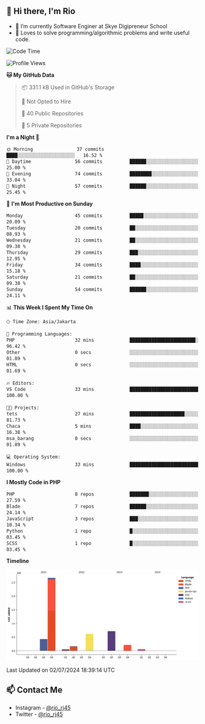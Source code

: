 ## 👋 Hi there, I'm Rio 

-  🔭 I’m currently Software Enginer at Skye Digipreneur School
-  💬 Loves to solve programming/algorithmic problems and write useful code.

<!--START_SECTION:waka-->
![Code Time](http://img.shields.io/badge/Code%20Time-1%2C081%20hrs%2037%20mins-blue)

![Profile Views](http://img.shields.io/badge/Profile%20Views-2-blue)

**🐱 My GitHub Data** 

> 📦 331.1 kB Used in GitHub's Storage 
 > 
> 🚫 Not Opted to Hire
 > 
> 📜 40 Public Repositories 
 > 
> 🔑 5 Private Repositories 
 > 
**I'm a Night 🦉** 

```text
🌞 Morning                37 commits          ████░░░░░░░░░░░░░░░░░░░░░   16.52 % 
🌆 Daytime                56 commits          ██████░░░░░░░░░░░░░░░░░░░   25.00 % 
🌃 Evening                74 commits          ████████░░░░░░░░░░░░░░░░░   33.04 % 
🌙 Night                  57 commits          ██████░░░░░░░░░░░░░░░░░░░   25.45 % 
```
📅 **I'm Most Productive on Sunday** 

```text
Monday                   45 commits          █████░░░░░░░░░░░░░░░░░░░░   20.09 % 
Tuesday                  20 commits          ██░░░░░░░░░░░░░░░░░░░░░░░   08.93 % 
Wednesday                21 commits          ██░░░░░░░░░░░░░░░░░░░░░░░   09.38 % 
Thursday                 29 commits          ███░░░░░░░░░░░░░░░░░░░░░░   12.95 % 
Friday                   34 commits          ████░░░░░░░░░░░░░░░░░░░░░   15.18 % 
Saturday                 21 commits          ██░░░░░░░░░░░░░░░░░░░░░░░   09.38 % 
Sunday                   54 commits          ██████░░░░░░░░░░░░░░░░░░░   24.11 % 
```


📊 **This Week I Spent My Time On** 

```text
🕑︎ Time Zone: Asia/Jakarta

💬 Programming Languages: 
PHP                      32 mins             ████████████████████████░   96.42 % 
Other                    0 secs              ░░░░░░░░░░░░░░░░░░░░░░░░░   01.89 % 
HTML                     0 secs              ░░░░░░░░░░░░░░░░░░░░░░░░░   01.69 % 

🔥 Editors: 
VS Code                  33 mins             █████████████████████████   100.00 % 

🐱‍💻 Projects: 
tets                     27 mins             ████████████████████░░░░░   81.73 % 
Chaca                    5 mins              ████░░░░░░░░░░░░░░░░░░░░░   16.38 % 
msa_barang               0 secs              ░░░░░░░░░░░░░░░░░░░░░░░░░   01.89 % 

💻 Operating System: 
Windows                  33 mins             █████████████████████████   100.00 % 
```

**I Mostly Code in PHP** 

```text
PHP                      8 repos             ███████░░░░░░░░░░░░░░░░░░   27.59 % 
Blade                    7 repos             ██████░░░░░░░░░░░░░░░░░░░   24.14 % 
JavaScript               3 repos             ███░░░░░░░░░░░░░░░░░░░░░░   10.34 % 
Python                   1 repo              █░░░░░░░░░░░░░░░░░░░░░░░░   03.45 % 
SCSS                     1 repo              █░░░░░░░░░░░░░░░░░░░░░░░░   03.45 % 
```



**Timeline**

![Lines of Code chart](https://raw.githubusercontent.com/neushepa/neushepa/main/assets/bar_graph.png)


 Last Updated on 02/07/2024 18:39:14 UTC
<!--END_SECTION:waka-->

## 📫 Contact Me
- Instagram - [@rio_rj45](https://www.instagram.com/rio_rj45/)
- Twitter - [@rio_rj45](https://twitter.com/rio_rj45)
